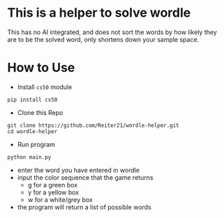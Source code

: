 # This is a helper to solve wordle

This has no AI integrated, and does not sort the words by how likely they are to be the solved word, only shortens down your sample space.

# How to Use

- Install `cs50` module
```
pip install cs50
```

- Clone this Repo
```
git clone https://github.com/Reiter21/wordle-helper.git
cd wordle-helper
```

- Run program
```
python main.py
```

- enter the word you have entered in wordle
- input the color sequence that the game returns
    - g for a green box
    - y for a yellow box
    - w for a white/grey box
- the program will return a list of possible words

<!--https://docs.google.com/document/d/1xMPjXfYZB1b5Fc5BXnjD33Ld9RZPFmecEH-lIA7MO8o/edit-->
